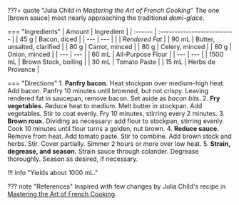 ???+ quote "Julia Child in _Mastering the Art of French Cooking_"
    The one [brown sauce] most nearly approaching the traditional *demi-glace*.

=== "Ingredients"
    | Amount  | Ingredient                  |
    | :------ | :-------------------------- |
    | 45 g    | Bacon, diced                |
    | ---     | ---                         |
    |         | *Rendered Fat*              |
    | 90 mL   | Butter, unsalted, clarified |
    | 80 g    | Carrot, minced              |
    | 80 g    | Celery, minced              |
    | 80 g    | Onion, minced               |
    | ---     | ---                         |
    | 60 mL   | All-Purpose Flour           |
    | ---     | ---                         |
    | 1500 mL | Brown Stock, boiling        |
    | 30 mL   | Tomato Paste                |
    | 15 mL   | Herbs de Provence           |

=== "Directions"
    1. **Panfry bacon.** Heat stockpan over medium-high heat. Add bacon. Panfry 10 minutes until browned, but not crispy. Leaving rendered fat in saucepan, remove bacon. Set aside as *bacon bits*.
    2. **Fry vegetables.** Reduce heat to medium. Melt butter in stockpan. Add vegetables. Stir to coat evenly. Fry 10 minutes, stirring every 2 minutes.
    3. **Brown roux.** Dividing as necessary: add flour to stockpan, stirring evenly. Cook 10 minutes until flour turns a golden, nut brown.
    4. **Reduce sauce.** Remove from heat. Add tomato paste. Stir to combine. Add brown stock and herbs. Stir. Cover partially. Simmer 2 hours or more over low heat.
    5. **Strain, degrease, and season.** Strain sauce through colander. Degrease thoroughly. Season as desired, if necessary.


!!! info "Yields about 1000 mL."

??? note "References"
    Inspired with few changes by Julia Child's recipe in [Mastering the Art of French Cooking](https://www.amazon.com/Mastering-Art-French-Cooking-Vol/dp/0375413405).
